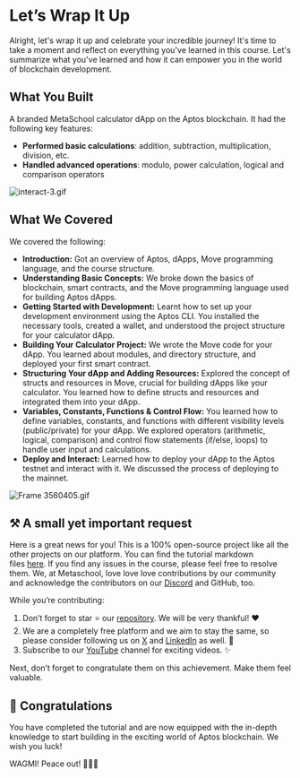 # Let’s Wrap It Up

Alright, let's wrap it up and celebrate your incredible journey! It's time to take a moment and reflect on everything you've learned in this course. Let's summarize what you've learned and how it can empower you in the world of blockchain development.

## What You Built

A branded MetaSchool calculator dApp on the Aptos blockchain. It had the following key features:

- **Performed basic calculations**: addition, subtraction, multiplication, division, etc.
- **Handled advanced operations**: modulo, power calculation, logical and comparison operators

![interact-3.gif](https://github.com/0xmetaschool/Learning-Projects/blob/main/assests_for_all/aptos-c2-building-on-aptos-assets/Let%E2%80%99s%20Wrap%20It%20Up/interact-3.webp?raw=true)

## What We Covered

We covered the following:

- **Introduction:** Got an overview of Aptos, dApps, Move programming language, and the course structure.
- **Understanding Basic Concepts:** We broke down the basics of blockchain, smart contracts, and the Move programming language used for building Aptos dApps.
- **Getting Started with Development:** Learnt how to set up your development environment using the Aptos CLI. You installed the necessary tools, created a wallet, and understood the project structure for your calculator dApp.
- **Building Your Calculator Project:** We wrote the Move code for your dApp. You learned about modules, and directory structure, and deployed your first smart contract.
- **Structuring Your dApp and Adding Resources:** Explored the concept of structs and resources in Move, crucial for building dApps like your calculator. You learned how to define structs and resources and integrated them into your dApp.
- **Variables, Constants, Functions & Control Flow:** You learned how to define variables, constants, and functions with different visibility levels (public/private) for your dApp. We explored operators (arithmetic, logical, comparison) and control flow statements (if/else, loops) to handle user input and calculations.
- **Deploy and Interact:** Learned how to deploy your dApp to the Aptos testnet and interact with it. We discussed the process of deploying to the mainnet.

![Frame 3560405.gif](https://github.com/0xmetaschool/Learning-Projects/blob/main/assests_for_all/aptos-c2-building-on-aptos-assets/Let%E2%80%99s%20Wrap%20It%20Up/Frame_3560405.webp?raw=true)

## ⚒️ A small yet important request

Here is a great news for you! This is a 100% open-source project like all the other projects on our platform. You can find the tutorial markdown files [here](https://github.com/0xmetaschool/Learning-Projects). If you find any issues in the course, please feel free to resolve them. We, at Metaschool, love love love contributions by our community and acknowledge the contributors on our [Discord](https://discord.com/invite/vbVMUwXWgc) and GitHub, too.

While you’re contributing:

1. Don’t forget to star ⭐️ our [repository](https://github.com/0xmetaschool/Learning-Projects). We will be very thankful! ❤️
2. We are a completely free platform and we aim to stay the same, so please consider following us on [X](https://twitter.com/0xmetaschool) and [LinkedIn](https://www.linkedin.com/company/0xmetaschool/) as well. 🫶
3. Subscribe to our [YouTube](https://www.youtube.com/@0xmetaschool/) channel for exciting videos. ✨

Next, don’t forget to congratulate them on this achievement. Make them feel valuable.

## 🎊 Congratulations

You have completed the tutorial and are now equipped with the in-depth knowledge to start building in the exciting world of Aptos blockchain. We wish you luck!

WAGMI! Peace out! ✌🏻🔮
